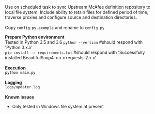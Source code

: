 Use on scheduled task to sync Upstream McAfee definition repository to local file system. Include ability to retain files for defined period of time,
traverse proxies and configure source and destination directories. <br><br>
Copy <code>config.py.example</code> and rename to <code>config.py</code>


<b>Prepare Python environment</b><br>
Tested in Python 3.5 and 3.6
<code>python --version</code>                       #should respond with 'Python 3.x.x'<br>
<code>pip install -r requirements.txt</code>         #should respond with 'Successfully installed BeautifulSoup4-x.x.x requests-2.x.x'<br>
<br> 
<b>Execution</b><br>
<code>python main.py</code><br>
<br>
<b>Logging</b><br>
<code>logs/updater.log</code><br>
<br> 
<b>Known Issues</b><br>
- Only tested in Windows file system at present

